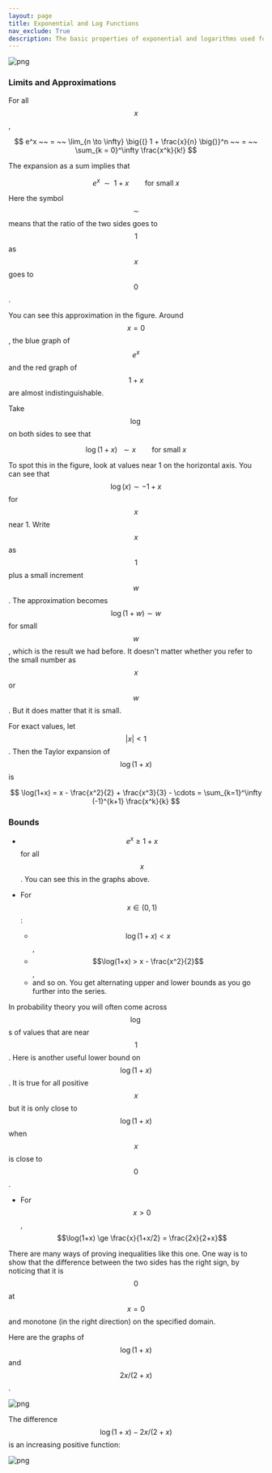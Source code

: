 ```yaml
---
layout: page
title: Exponential and Log Functions
nav_exclude: True
description: The basic properties of exponential and logarithms used for exponential approximations.
---
```


![png](/assets/images/prereqs/exponential.png)

### Limits and Approximations ###

For all $$x$$,

$$
e^x ~~ = ~~ \lim_{n \to \infty} \big{(} 1 + \frac{x}{n} \big{)}^n
~~ = ~~ \sum_{k = 0}^\infty \frac{x^k}{k!}
$$

The expansion as a sum implies that 

$$
e^x ~~ \sim ~~ 1 + x ~~~~~~~~ \text{for small } x
$$

Here the symbol $$\sim$$ means that the ratio of the two sides goes to $$1$$ as $$x$$ goes to $$0$$. 

You can see this approximation in the figure. Around $$x = 0$$, the blue graph of $$e^x$$ and the red graph of $$1+x$$ are almost indistinguishable.

Take $$\log$$ on both sides to see that

$$
\log(1+x) ~~ \sim x ~~~~~~~~ \text{for small } x
$$

To spot this in the figure, look at values near 1 on the horizontal axis. You can see that $$\log(x) \sim  -1 + x$$ for $$x$$ near 1. Write $$x$$ as $$1$$ plus a small increment $$w$$. The approximation becomes $$\log(1+w) \sim w$$ for small $$w$$, which is the result we had before. It doesn't matter whether you refer to the small number as $$x$$ or $$w$$. But it does matter that it is small.

For exact values, let $$\vert x \vert < 1$$. Then the Taylor expansion of $$\log(1+x)$$ is

$$
\log(1+x) = x - \frac{x^2}{2} + \frac{x^3}{3} - \cdots 
= \sum_{k=1}^\infty (-1)^{k+1} \frac{x^k}{k}
$$

### Bounds ###

- $$e^x \ge 1+x$$ for all $$x$$. You can see this in the graphs above. 

- For $$x \in (0, 1)$$:
    - $$\log(1+x) < x$$,
    - $$\log(1+x) > x - \frac{x^2}{2}$$,
    - and so on. You get alternating upper and lower bounds as you go further into the series.
    
In probability theory you will often come across $$\log$$s of values that are near $$1$$. Here is another useful lower bound on $$\log(1+x)$$. It is true for all positive $$x$$ but it is only close to $$\log(1+x)$$ when $$x$$ is close to $$0$$.
    
- For $$x > 0$$, $$\log(1+x) \ge \frac{x}{1+x/2} = \frac{2x}{2+x}$$

There are many ways of proving inequalities like this one. One way is to show that the difference between the two sides has the right sign, by noticing that it is $$0$$ at $$x=0$$ and monotone (in the right direction) on the specified domain.

Here are the graphs of $$\log(1+x)$$ and $$2x/(2+x)$$.


![png](/assets/images/prereqs/exponential2.png)


The difference $$\log(1+x) - 2x/(2+x)$$ is an increasing positive function:

![png](/assets/images/prereqs/exponential3.png)

